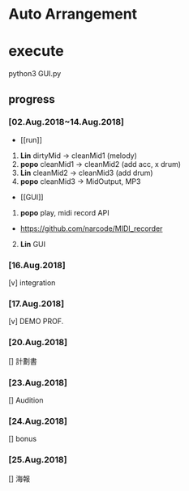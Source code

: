 # Auto Arrangement

# execute
python3 GUI.py

## progress
### [02.Aug.2018~14.Aug.2018]
* [[run]]
1. **Lin** dirtyMid -> cleanMid1 (melody)
2. **popo** cleanMid1 -> cleanMid2 (add acc, x drum)
3. **Lin** cleanMid2 -> cleanMid3 (add drum)
4. **popo** cleanMid3 -> MidOutput, MP3
* [[GUI]]
1. **popo** play, midi record API
  * https://github.com/narcode/MIDI_recorder
2. **Lin** GUI

### [16.Aug.2018]
[v] integration

### [17.Aug.2018]
[v] DEMO PROF.

### [20.Aug.2018]
[] 計劃書

### [23.Aug.2018]
[] Audition

### [24.Aug.2018]
[] bonus

### [25.Aug.2018]
[] 海報
